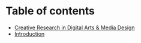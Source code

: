 # Table of contents

* [Creative Research in Digital Arts & Media Design](README.md)
* [Introduction](introduction.md)
